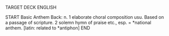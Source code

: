 TARGET DECK
ENGLISH

START
Basic
Anthem
Back: n. 1 elaborate choral composition usu. Based on a passage of scripture. 2 solemn hymn of praise etc., esp. = *national anthem. [latin: related to *antiphon]
END

